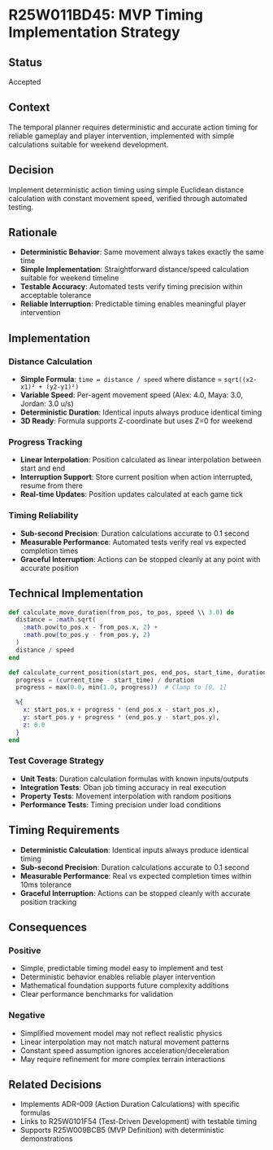 # R25W011BD45: MVP Timing Implementation Strategy

<!-- @adr_serial R25W011BD45 -->

## Status

Accepted

## Context

The temporal planner requires deterministic and accurate action timing for reliable gameplay and player intervention, implemented with simple calculations suitable for weekend development.

## Decision

Implement deterministic action timing using simple Euclidean distance calculation with constant movement speed, verified through automated testing.

## Rationale

- **Deterministic Behavior**: Same movement always takes exactly the same time
- **Simple Implementation**: Straightforward distance/speed calculation suitable for weekend timeline
- **Testable Accuracy**: Automated tests verify timing precision within acceptable tolerance
- **Reliable Interruption**: Predictable timing enables meaningful player intervention

## Implementation

### Distance Calculation

- **Simple Formula**: `time = distance / speed` where distance = `sqrt((x2-x1)² + (y2-y1)²)`
- **Variable Speed**: Per-agent movement speed (Alex: 4.0, Maya: 3.0, Jordan: 3.0 u/s)
- **Deterministic Duration**: Identical inputs always produce identical timing
- **3D Ready**: Formula supports Z-coordinate but uses Z=0 for weekend

### Progress Tracking

- **Linear Interpolation**: Position calculated as linear interpolation between start and end
- **Interruption Support**: Store current position when action interrupted, resume from there
- **Real-time Updates**: Position updates calculated at each game tick

### Timing Reliability

- **Sub-second Precision**: Duration calculations accurate to 0.1 second
- **Measurable Performance**: Automated tests verify real vs expected completion times
- **Graceful Interruption**: Actions can be stopped cleanly at any point with accurate position

## Technical Implementation

```elixir
def calculate_move_duration(from_pos, to_pos, speed \\ 3.0) do
  distance = :math.sqrt(
    :math.pow(to_pos.x - from_pos.x, 2) +
    :math.pow(to_pos.y - from_pos.y, 2)
  )
  distance / speed
end

def calculate_current_position(start_pos, end_pos, start_time, duration, current_time) do
  progress = (current_time - start_time) / duration
  progress = max(0.0, min(1.0, progress))  # Clamp to [0, 1]

  %{
    x: start_pos.x + progress * (end_pos.x - start_pos.x),
    y: start_pos.y + progress * (end_pos.y - start_pos.y),
    z: 0.0
  }
end
```

### Test Coverage Strategy

- **Unit Tests**: Duration calculation formulas with known inputs/outputs
- **Integration Tests**: Oban job timing accuracy in real execution
- **Property Tests**: Movement interpolation with random positions
- **Performance Tests**: Timing precision under load conditions

## Timing Requirements

- **Deterministic Calculation**: Identical inputs always produce identical timing
- **Sub-second Precision**: Duration calculations accurate to 0.1 second
- **Measurable Performance**: Real vs expected completion times within 10ms tolerance
- **Graceful Interruption**: Actions can be stopped cleanly with accurate position tracking

## Consequences

### Positive

- Simple, predictable timing model easy to implement and test
- Deterministic behavior enables reliable player intervention
- Mathematical foundation supports future complexity additions
- Clear performance benchmarks for validation

### Negative

- Simplified movement model may not reflect realistic physics
- Linear interpolation may not match natural movement patterns
- Constant speed assumption ignores acceleration/deceleration
- May require refinement for more complex terrain interactions

## Related Decisions

- Implements ADR-009 (Action Duration Calculations) with specific formulas
- Links to R25W0101F54 (Test-Driven Development) with testable timing
- Supports R25W009BCB5 (MVP Definition) with deterministic demonstrations

